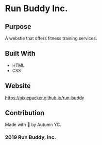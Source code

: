 # Run Buddy Inc.

## Purpose
A webstie that offers fitness training services.

## Built With
* HTML
* CSS

## Website
https://pixiepucker.github.io/run-buddy

## Contribution
Made with 🖤 by Autumn YC.

### 2019 Run Buddy, Inc.